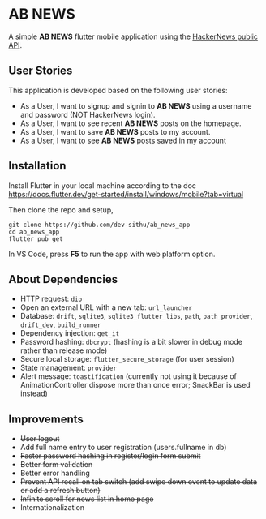 # AB NEWS

A simple **AB NEWS** flutter mobile application using the [HackerNews public API](https://github.com/HackerNews/API).

## User Stories

This application is developed based on the following user stories:

- As a User, I want to signup and signin to **AB NEWS** using a username and password (NOT HackerNews login).
- As a User, I want to see recent **AB NEWS** posts on the homepage.
- As a User, I want to save **AB NEWS** posts to my account.
- As a User, I want to see **AB NEWS** posts saved in my account

## Installation

Install Flutter in your local machine according to the doc https://docs.flutter.dev/get-started/install/windows/mobile?tab=virtual

Then clone the repo and setup,

    git clone https://github.com/dev-sithu/ab_news_app
    cd ab_news_app
    flutter pub get

In VS Code, press **F5** to run the app with web platform option.

## About Dependencies

- HTTP request: `dio`
- Open an external URL with a new tab: `url_launcher`
- Database: `drift`, `sqlite3`, `sqlite3_flutter_libs`, `path`, `path_provider`, `drift_dev`, `build_runner`
- Dependency injection: `get_it`
- Password hashing: `dbcrypt` (hashing is a bit slower in debug mode rather than release mode)
- Secure local storage: `flutter_secure_storage` (for user session)
- State management: `provider`
- Alert message: `toastification` (currently not using it because of AnimationController dispose more than once error; SnackBar is used instead)


## Improvements

- ~~User logout~~
- Add full name entry to user registration (users.fullname in db)
- ~~Faster password hashing in register/login form submit~~
- ~~Better form validation~~
- Better error handling
- ~~Prevent API recall on tab switch (add swipe down event to update data or add a refresh button)~~
- ~~Infinite scroll for news list in home page~~
- Internationalization

